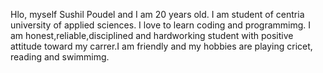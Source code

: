 Hlo, myself Sushil Poudel and I am 20 years old. I am student of centria university of applied sciences. I love to learn coding and programmimg. I am honest,reliable,disciplined and hardworking student with positive attitude toward my carrer.I am friendly and my hobbies are playing cricet, reading and swimmimg.
